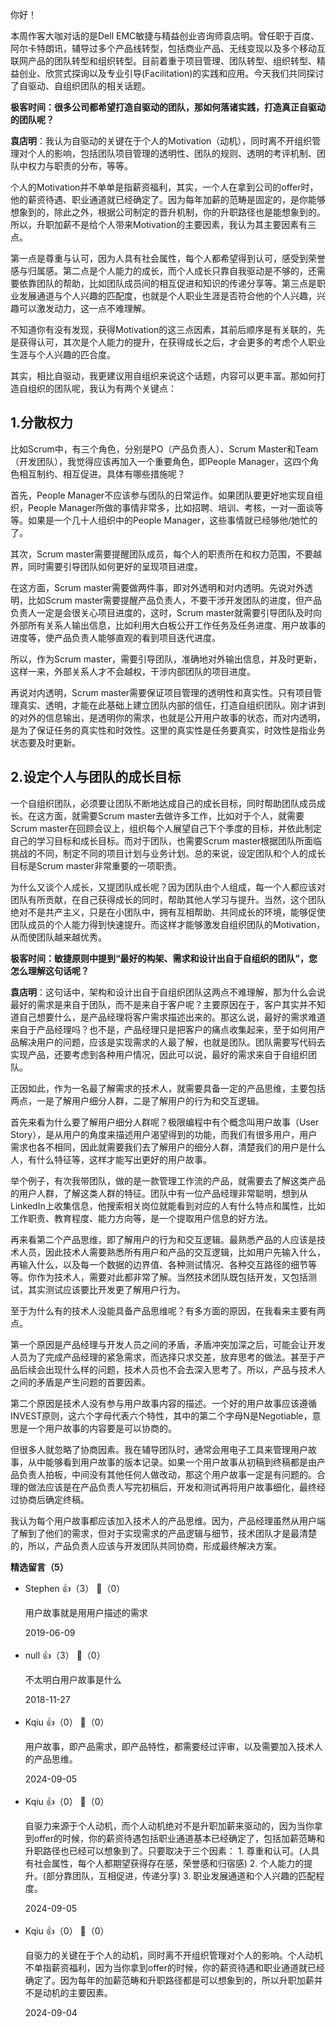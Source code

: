 你好！

本周作客大咖对话的是Dell EMC敏捷与精益创业咨询师袁店明。曾任职于百度、阿尔卡特朗讯，辅导过多个产品线转型，包括商业产品、无线变现以及多个移动互联网产品的团队转型和组织转型。目前着重于项目管理、团队转型、组织转型、精益创业、欣赏式探询以及专业引导(Facilitation)的实践和应用。今天我们共同探讨了自驱动、自组织团队的相关话题。

**极客时间：很多公司都希望打造自驱动的团队，那如何落诸实践，打造真正自驱动的团队呢？**

**袁店明**：我认为自驱动的关键在于个人的Motivation（动机），同时离不开组织管理对个人的影响，包括团队项目管理的透明性、团队的规则、透明的考评机制、团队中权力与职责的分布，等等。

个人的Motivation并不单单是指薪资福利，其实，一个人在拿到公司的offer时，他的薪资待遇、职业通道就已经确定了。因为每年加薪的范畴是固定的，是你能够想象到的，除此之外，根据公司制定的晋升机制，你的升职路径也是能想象到的。所以，升职加薪不是给个人带来Motivation的主要因素，我认为其主要因素有三点。

第一点是尊重与认可，因为人具有社会属性，每个人都希望得到认可，感受到荣誉感与归属感。第二点是个人能力的成长，而个人成长只靠自我驱动是不够的，还需要依靠团队的帮助，比如团队成员间的相互促进和知识的传递分享等。第三点是职业发展通道与个人兴趣的匹配度，也就是个人职业生涯是否符合他的个人兴趣，兴趣可以激发动力，这一点不难理解。

不知道你有没有发现，获得Motivation的这三点因素，其前后顺序是有关联的，先是获得认可，其次是个人能力的提升，在获得成长之后，才会更多的考虑个人职业生涯与个人兴趣的匹合度。

其实，相比自驱动，我更建议用自组织来说这个话题，内容可以更丰富。那如何打造自组织的团队呢，我认为有两个关键点：

## 1.分散权力

比如Scrum中，有三个角色，分别是PO（产品负责人）、Scrum Master和Team（开发团队），我觉得应该再加入一个重要角色，即People Manager，这四个角色相互制约、相互促进。具体有哪些措施呢？

首先，People Manager不应该参与团队的日常运作。如果团队要更好地实现自组织，People Manager所做的事情非常多，比如招聘、培训、考核，一对一面谈等等。如果是一个几十人组织中的People Manager，这些事情就已经够他/她忙的了。

其次，Scrum master需要提醒团队成员，每个人的职责所在和权力范围，不要越界，同时需要引导团队如何更好的呈现项目进度。

在这方面，Scrum master需要做两件事，即对外透明和对内透明。先说对外透明，比如Scrum master需要提醒产品负责人，不要干涉开发团队的进度，但产品负责人一定是会很关心项目进度的，这时，Scrum master就需要引导团队及时向外部所有关系人输出信息，比如利用大白板公开工作任务及任务进度、用户故事的进度等，使产品负责人能够直观的看到项目迭代进度。

所以，作为Scrum master，需要引导团队，准确地对外输出信息，并及时更新，这样一来，外部关系人才不会越权，干涉内部团队的项目进度。

再说对内透明，Scrum master需要保证项目管理的透明性和真实性。只有项目管理真实、透明，才能在此基础上建立团队内部的信任，打造自组织团队。刚才讲到的对外的信息输出，是透明你的需求，也就是公开用户故事的状态，而对内透明，是为了保证任务的真实性和时效性。这里的真实性是任务要真实，时效性是指业务状态要及时更新。

## 2.设定个人与团队的成长目标

一个自组织团队，必须要让团队不断地达成自己的成长目标，同时帮助团队成员成长。在这方面，就需要Scrum master去做许多工作，比如对于个人，就需要Scrum master在回顾会议上，组织每个人展望自己下个季度的目标，并依此制定自己的学习目标和成长目标。而对于团队，也需要Scrum master根据团队所面临挑战的不同，制定不同的项目计划与业务计划。总的来说，设定团队和个人的成长目标是Scrum master非常重要的一项职责。

为什么又谈个人成长，又提团队成长呢？因为团队由个人组成，每一个人都应该对团队有所贡献，在自己获得成长的同时，帮助其他人学习与提升。当然，这个团队绝对不是共产主义，只是在小团队中，拥有互相帮助、共同成长的环境，能够促使团队成员的个人能力得到快速提升。而这样才能够激发自组织团队的Motivation，从而使团队越来越优秀。

**极客时间：敏捷原则中提到“最好的构架、需求和设计出自于自组织的团队”，您怎么理解这句话呢？**

**袁店明**：这句话中，架构和设计出自于自组织团队这两点不难理解，那为什么会说最好的需求是来自于团队，而不是来自于客户呢？主要原因在于，客户其实并不知道自己想要什么，是产品经理将客户需求描述出来的。那这么说，最好的需求难道来自于产品经理吗？也不是，产品经理只是把客户的痛点收集起来，至于如何用产品解决用户的问题，应该是实现需求的人最了解，也就是团队。团队需要写代码去实现产品，还要考虑到各种用户情况，因此可以说，最好的需求来自于自组织团队。

正因如此，作为一名最了解需求的技术人，就需要具备一定的产品思维，主要包括两点，一是了解用户细分人群，二是了解用户的行为和交互逻辑。

首先来看为什么要了解用户细分人群呢？极限编程中有个概念叫用户故事（User Story），是从用户的角度来描述用户渴望得到的功能，而我们有很多用户，用户需求也各不相同，因此就需要我们去了解用户的细分人群，清楚我们的用户是什么人，有什么特征等，这样才能写出更好的用户故事。

举个例子，有次我带团队，做的是一款管理工作流的产品，就需要去了解这类产品的用户人群，了解这类人群的特征。团队中有一位产品经理非常聪明，想到从LinkedIn上收集信息，他搜索相关岗位就能看到对应的人有什么特点和属性，比如工作职责、教育程度、能力方向等，是一个提取用户信息的好方法。

再来看第二个产品思维，即了解用户的行为和交互逻辑。最熟悉产品的人应该是技术人员，因此技术人需要熟悉所有用户和产品的交互逻辑，比如用户先输入什么，再输入什么，以及每一个数据的边界值、各种测试情况、各种交互路径的细节等等。你作为技术人，需要对此都非常了解。当然技术团队既包括开发，又包括测试，其实测试应该要比开发更了解用户行为。

至于为什么有的技术人没能具备产品思维呢？有多方面的原因，在我看来主要有两点。

第一个原因是产品经理与开发人员之间的矛盾，矛盾冲突加深之后，可能会让开发人员为了完成产品经理的紧急需求，而选择只求交差，放弃思考的做法。甚至于产品后续会出现什么样的问题，技术人员也不会去深入思考了。所以，产品与技术人之间的矛盾是产生问题的首要因素。

第二个原因是技术人没有参与用户故事内容的描述。一个好的用户故事应该遵循INVEST原则，这六个字母代表六个特性，其中的第二个字母N是Negotiable，意思是一个用户故事的内容要是可以协商的。

但很多人就忽略了协商因素。我在辅导团队时，通常会用电子工具来管理用户故事，从中能够看到用户故事的版本记录。如果一个用户故事从初稿到终稿都是由产品负责人拍板，中间没有其他任何人做改动，那这个用户故事一定是有问题的。合理的做法应该是在产品负责人写完初稿后，开发和测试再将用户故事细化，最终经过协商后确定终稿。

我认为每个用户故事都应该加入技术人的产品思维。因为，产品经理虽然从用户端了解到了他们的需求，但对于实现需求的产品逻辑与细节，技术团队才是最清楚的，所以，产品负责人应该与开发团队共同协商，形成最终解决方案。
<div><strong>精选留言（5）</strong></div><ul>
<li><span>Stephen</span> 👍（3） 💬（0）<p>用户故事就是用用户描述的需求</p>2019-06-09</li><br/><li><span>null</span> 👍（3） 💬（0）<p>不太明白用户故事是什么</p>2018-11-27</li><br/><li><span>Kqiu</span> 👍（0） 💬（0）<p>用户故事，即产品需求，即产品特性，都需要经过评审，以及需要加入技术人的产品思维。</p>2024-09-05</li><br/><li><span>Kqiu</span> 👍（0） 💬（0）<p>自驱力来源于个人动机，而个人动机绝对不是升职加薪来驱动的，因为当你拿到offer的时候，你的薪资待遇包括职业通道基本已经确定了，包括加薪范畴和升职路径也已经可以想象到了。只要取决于三个因素：
1. 尊重和认可。(人具有社会属性，每个人都期望获得存在感，荣誉感和归宿感)
2. 个人能力的提升。(部分靠团队，互相促进，传递分享)
3. 职业发展通道和个人兴趣的匹配程度。</p>2024-09-05</li><br/><li><span>Kqiu</span> 👍（0） 💬（0）<p>自驱力的关键在于个人的动机，同时离不开组织管理对个人的影响。个人动机不单指薪资福利，因为当你拿到offer的时候，你的薪资待遇和职业通道就已经确定了。因为每年的加薪范畴和升职路径都是可以想象到的，所以升职加薪并不是动机的主要因素。</p>2024-09-04</li><br/>
</ul>